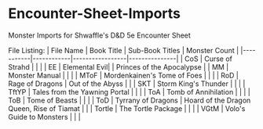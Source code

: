 # Encounter-Sheet-Imports
Monster Imports for Shwaffle's D&D 5e Encounter Sheet

File Listing:
| File Name | Book Title | Sub-Book Titles | Monster Count |
|-----------|------------|-----------------|---------------|
| CoS | Curse of Strahd |  |  |
| EE | Elemental Evil| | Princes of the Apocalypse |
| MM | Monster Manual |  |  |
| MToF | Mordenkainen's Tome of Foes |  |  |
| RoD | Rage of Dragons | Out of the Abyss |  |
| SKT | Storm King's Thunder |  |  |
| TftYP | Tales from the Yawning Portal |  |  |
| ToA | Tomb of Annihilation |  |  |
| ToB | Tome of Beasts |  |  |
| ToD | Tyrrany of Dragons | Hoard of the Dragon Queen, Rise of Tiamat |  |
| Tortle | The Tortle Package |  |  |
| VGtM | Volo's Guide to Monsters |  |  |
